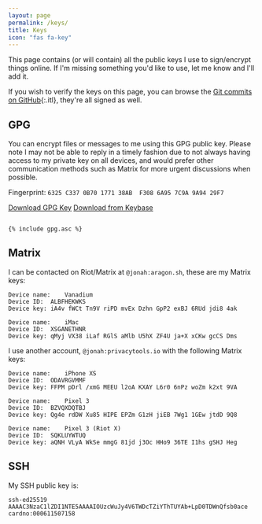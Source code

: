 ```yaml
---
layout: page
permalink: /keys/
title: Keys
icon: "fas fa-key"
---
```


This page contains (or will contain) all the public keys I use to sign/encrypt things online. If I'm missing something you'd like to use, let me know and I'll add it.

If you wish to verify the keys on this page, you can browse the [Git commits on GitHub](https://github.com/JonahAragon/www.jonaharagon.com/commits/master){:.itl}, they're all signed as well.

## GPG

You can encrypt files or messages to me using this GPG public key. Please note I may not be able to reply in a timely fashion due to not always having access to my private key on all devices, and would prefer other communication methods such as Matrix for more urgent discussions when possible.

Fingerprint: `6325 C337 0B70 1771 38AB  F308 6A95 7C9A 9A94 29F7`

<a class="btn btn-primary" href="/assets/files/gpg.asc" role="button">Download GPG Key</a>
<a class="btn btn-secondary" href="https://keybase.io/jonaharagon/pgp_keys.asc" role="button">Download from Keybase</a>

<pre class="pre-scrollable"><code>
{% include gpg.asc %}
</code></pre>

## Matrix

I can be contacted on Riot/Matrix at `@jonah:aragon.sh`, these are my Matrix keys:

```
Device name:	Vanadium
Device ID:	ALBFHEKWKS
Device key:	iA4v fWCt Tn9V riPD mvEx Dzhn GpP2 exBJ 6RUd jdi8 4ak

Device name:	iMac
Device ID:	XSGANETHNR
Device key:	qMyj VX38 iLaf RGlS aMlb U5hX ZF4U ja+X xCKw gcCS Dms
```

I use another account, `@jonah:privacytools.io` with the following Matrix keys:

```
Device name:	iPhone XS
Device ID:	ODAVRGVMMF
Device key:	FFPM pDrl /xmG MEEU l2oA KXAY L6r0 6nPz woZm k2xt 9VA

Device name:	Pixel 3
Device ID:	BZVQXDQTBJ
Device key:	Qg4e rdDW Xu85 HIPE EPZm G1zH jiEB 7Wg1 1GEw jtdD 9Q8

Device name:	Pixel 3 (Riot X)
Device ID:	SQKLUYWTUQ
Device key:	aQNH VLyA WkSe mmgG 81jd j3Oc HHo9 36TE I1hs gSHJ Heg
```

## SSH

My SSH public key is:

```
ssh-ed25519 AAAAC3NzaC1lZDI1NTE5AAAAIOUzcWuJy4V6TWDcTZiYThTUYAb+LpD0TDWnQfsb0ace cardno:000611507158
```
